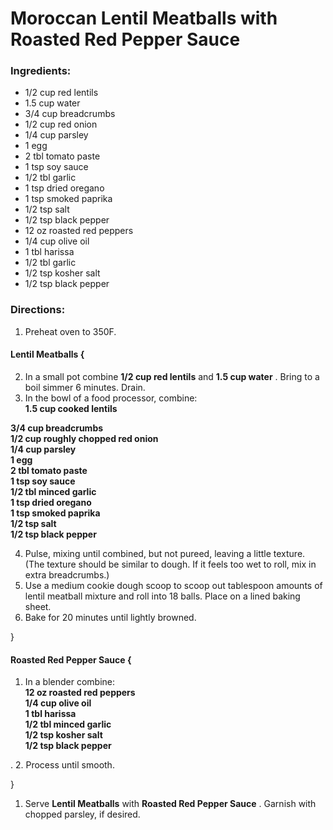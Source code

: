 # Moroccan Lentil Meatballs with Roasted Red Pepper Sauce 

### Ingredients: 
* 1/2 cup red lentils
* 1.5 cup water
* 3/4 cup breadcrumbs
* 1/2 cup red onion
* 1/4 cup parsley
* 1 egg
* 2 tbl tomato paste
* 1 tsp soy sauce
* 1/2 tbl garlic
* 1 tsp dried oregano
* 1 tsp smoked paprika
* 1/2 tsp salt
* 1/2 tsp black pepper
* 12 oz roasted red peppers
* 1/4 cup olive oil
* 1 tbl harissa
* 1/2 tbl garlic
* 1/2 tsp kosher salt
* 1/2 tsp black pepper

### Directions: 
1. Preheat oven to 350F. 

#### Lentil Meatballs {
2. In a small pot combine **1/2 cup red lentils** and **1.5 cup water** . Bring to a boil simmer 6 minutes. Drain. 
3. In the bowl of a food processor, combine:  
**1.5 cup cooked lentils**   
  
**3/4 cup breadcrumbs**   
**1/2 cup roughly chopped red onion**   
**1/4 cup parsley**   
**1 egg**   
**2 tbl tomato paste**   
**1 tsp soy sauce**   
**1/2 tbl minced garlic**   
**1 tsp dried oregano**   
**1 tsp smoked paprika**   
**1/2 tsp salt**   
**1/2 tsp black pepper**   


4. Pulse, mixing until combined, but not pureed, leaving a little texture. (The texture should be similar to dough. If it feels too wet to roll, mix in extra breadcrumbs.) 
5. Use a medium cookie dough scoop to scoop out tablespoon amounts of lentil meatball mixture and roll into 18 balls. Place on a lined baking sheet. 
6. Bake for 20 minutes until lightly browned. 

}


#### Roasted Red Pepper Sauce {
1. In a blender combine:  
**12 oz roasted red peppers**   
**1/4 cup olive oil**   
**1 tbl harissa**   
**1/2 tbl minced garlic**   
**1/2 tsp kosher salt**   
**1/2 tsp black pepper**   

. 
2. Process until smooth. 

}

1. Serve **Lentil Meatballs** with **Roasted Red Pepper Sauce** . Garnish with chopped parsley, if desired. 
